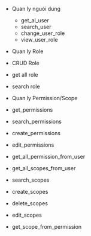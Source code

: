 - Quan ly nguoi dung
  - get_al_user
  - search_user
  - change_user_role
  - view_user_role

 
 - Quan ly Role
  - CRUD Role
  - get all role
  - search role
  
 - Quan ly Permission/Scope
  - get_permissions
  - search_permissions
  - create_permissions
  - edit_permissions
  - get_all_permission_from_user
  - get_all_scopes_from_user
  - search_scopes
  - create_scopes
  - delete_scopes
  - edit_scopes
  - get_scope_from_permission
